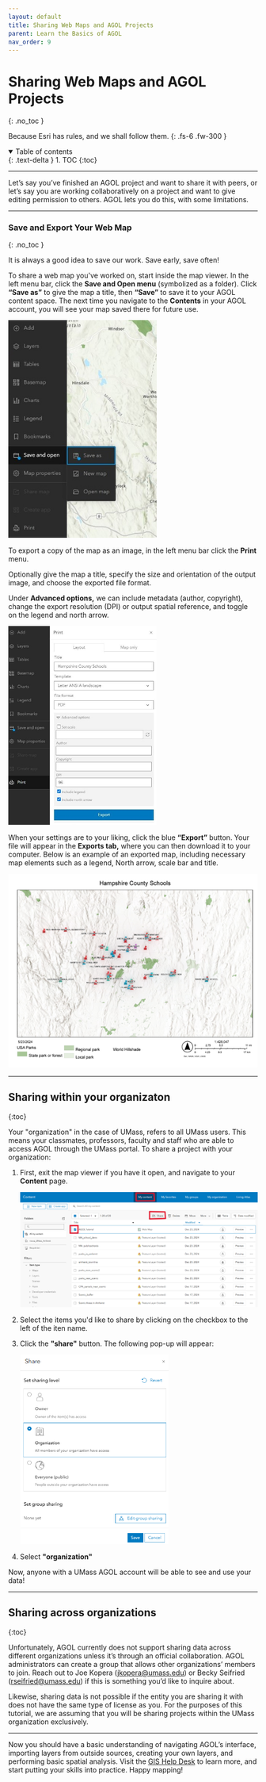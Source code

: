 ```yaml
---
layout: default
title: Sharing Web Maps and AGOL Projects
parent: Learn the Basics of AGOL
nav_order: 9
---
```


# Sharing Web Maps and AGOL Projects
{: .no_toc }

Because Esri has rules, and we shall follow them. 
{: .fs-6 .fw-300 }

<details open markdown="block">
  <summary>
    Table of contents
  </summary>
  {: .text-delta }
1. TOC
{:toc}
</details>

---

Let’s say you’ve finished an AGOL project and want to share it with peers, or let’s say you are working collaboratively on a project and want to give editing permission to others. AGOL lets you do this, with some limitations. 

---

### Save and Export Your Web Map
{: .no_toc }

It is always a good idea to save our work. Save early, save often!

To share a web map you've worked on, start inside the map viewer. In the left menu bar, click the **Save and Open menu** (symbolized as a folder). Click **“Save as”** to give the map a title, then **“Save”** to save it to your AGOL content space. The next time you navigate to the **Contents** in your AGOL account, you will see your map saved there for future use.

<img src="media/all_AGOL/WebMap_42.jpg" alt="Save As" class="center" width="300">

To export a copy of the map as an image, in the left menu bar click the **Print** menu. 

Optionally give the map a title, specify the size and orientation of the output image, and choose the exported file format. 

Under **Advanced options,** we can include metadata (author, copyright), change the export resolution (DPI) or output spatial reference, and toggle on the legend and north arrow.

<img src="media/all_AGOL/WebMap_43.jpg" alt="Advanced Save Options" class="center" width="300">

When your settings are to your liking, click the blue **“Export”** button. Your file will appear in the **Exports tab,** where you can then download it to your computer. Below is an example of an exported map, including necessary map elements such as a legend, North arrow, scale bar and title.

![Exported Final Map](media/all_AGOL/WebMap_44.png "Exported Final Map with Necessary Map Elements")

---

## Sharing within your organizaton
{:toc}

Your "organization" in the case of UMass, refers to all UMass users. This means your classmates, professors, faculty and staff who are able to access AGOL through the UMass portal. To share a project with your organization:

1. First, exit the map viewer if you have it open, and navigate to your **Content** page. 

    <img src="media/all_AGOL/SD_01.png" alt="Navigate to Content" class="center" width="600">
1. Select the items you'd like to share by clicking on the checkbox to the left of the iten name.
1. Click the **"share"** button. The following pop-up will appear:

    <img src="media/all_AGOL/SD_02.png" alt="Share Project" class="center" width="300">
1. Select **"organization"** 

Now, anyone with a UMass AGOL account will be able to see and use your data! 

---

## Sharing across organizations
{:toc}

Unfortunately, AGOL currently does not support sharing data across different organizations unless it’s through an official collaboration. AGOL administrators can create a group that allows other organizations’ members to join. Reach out to Joe Kopera (jkopera@umass.edu) or Becky Seifried (rseifried@umass.edu) if this is something you’d like to inquire about.

Likewise, sharing data is not possible if the entity you are sharing it with does not have the same type of license as you. For the purposes of this tutorial, we are assuming that you will be sharing projects within the UMass organization exclusively. 

---

Now you should have a basic understanding of navigating AGOL’s interface, importing layers from outside sources, creating your own layers, and performing basic spatial analysis. Visit the [GIS Help Desk](https://gis.library.umass.edu/learning-gis/get-help/) to learn more, and start putting your skills into practice. Happy mapping! 


